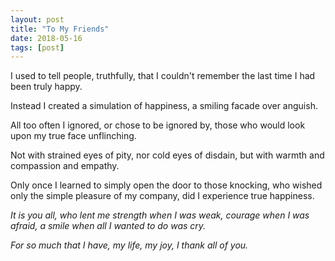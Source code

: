 ```yaml
---
layout: post
title: "To My Friends"
date: 2018-05-16
tags: [post]
---
```


I used to tell people, truthfully, that I couldn't remember the last time I had been truly happy.

Instead I created a simulation of happiness, a smiling facade over anguish.

All too often I ignored, or chose to be ignored by, those who would look upon my true face unflinching.

Not with strained eyes of pity, nor cold eyes of disdain, but with warmth and compassion and empathy.

Only once I learned to simply open the door to those knocking, who wished only the simple pleasure of my company, did I experience true happiness.

_It is you all, who lent me strength when I was weak, courage when I was afraid, a smile when all I wanted to do was cry._

_For so much that I have, my life, my joy, I thank all of you._